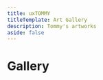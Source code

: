 ```yaml
---
title: uxTOMMY
titleTemplate: Art Gallery
description: Tommy's artworks
aside: false
---
```


<h1>Gallery</h1>

<div class="scrim" @click="burst()"></div>
<div><img class="img" /></div>

<div id="gallery">
    <div class="column">
        <div class="piece" v-for="piece in gallery.slice(0, 5)" @click="this.blowup(piece.img)">
            <div class="thumbnailFrame"><img class="thumbnail" :src="piece.thumbnail" /></div>
            <p class="title">{{ piece.title }}</p>
        </div>
    </div>
    <div class="column">
        <div class="piece" v-for="piece in gallery.slice(5, 10)" @click="this.blowup(piece.img)">
            <div class="thumbnailFrame"><img class="thumbnail" :src="piece.thumbnail" /></div>
            <p class="title">{{ piece.title }}</p>
        </div>
    </div>
    <div class="column">
        <div class="piece" v-for="piece in gallery.slice(10, 15)" @click="this.blowup(piece.img)">
            <div class="thumbnailFrame"><img class="thumbnail" :src="piece.thumbnail" /></div>
            <p class="title">{{ piece.title }}</p>
        </div>
    </div>
</div>

<script>
let thumbnailURL= "/artworks/thumbnails/";
let imgURL= "/artworks/";
export default {
    data() {
        return {
            gallery: [
                {title: "Porcelain Tommy", thumbnail: thumbnailURL + 'Porcelain-Tommy.jpg', img: imgURL + 'Porcelain-Tommy.png'},
                {title: "Emma Portrait", thumbnail: thumbnailURL + 'Emma-Portrait.jpg', img: imgURL + 'Emma-Portrait.png'},
                {title: "Dani", thumbnail: thumbnailURL + 'Dani.jpg', img: imgURL + 'Dani.png'},
                {title: "Bryn", thumbnail: thumbnailURL + 'Bryn.jpg', img: imgURL + 'Bryn.png'},
                {title: "LSD Tommy", thumbnail: thumbnailURL + 'LSD-Tommy.jpg', img: imgURL + 'LSD-Tommy.png'},
                {title: "Cat Portrait", thumbnail: thumbnailURL + 'Cat-Portrait.jpg', img: imgURL + 'Cat-Portrait.png'},
                {title: "Dance Pose Tommy", thumbnail: thumbnailURL + 'Dance-Pose-Tommy.jpg', img: imgURL + 'Dance-Pose-Tommy.png'},
                {title: "Riko: Original Character", thumbnail: thumbnailURL + 'Riko-Original-Character.jpg', img: imgURL + 'Riko-Original-Character.png'},
                {title: "Aris", thumbnail: thumbnailURL + 'Aris.jpg', img: imgURL + 'Aris.png'},
                {title: "Luvenis", thumbnail: thumbnailURL + 'Luvenis.jpg', img: imgURL + 'Luvenis.png'},
                {title: "Ana Portrait", thumbnail: thumbnailURL + 'Ana-Portrait.jpg', img: imgURL + 'Ana-Portrait.png'},
                {title: "Chibi Tommy", thumbnail: thumbnailURL + 'Chibi-Tommy.jpg', img: imgURL + 'Chibi-Tommy.png'},
                {title: "Luna Magnolia", thumbnail: thumbnailURL + 'Luna-Magnolia.jpg', img: imgURL + 'Luna-Magnolia.png'},
                {title: "Kanon", thumbnail: thumbnailURL + 'Kanon.jpg', img: imgURL + 'Kanon.png'},
                {title: "Nieru", thumbnail: thumbnailURL + 'Nieru.jpg', img: imgURL + 'Nieru.png'},
            ]
        }
    },
    methods: {
        sort() {
            if(document.querySelector("table").className == "desc") {
                document.querySelector("table").className = "asc";
                document.querySelector("#sortBtn").innerHTML = "&#8593;";
                document.querySelector("#sortBtn").title = "oldest to newest";
            }
            else if(document.querySelector("table").className == "asc") {
                document.querySelector("table").className = "desc";
                document.querySelector("#sortBtn").innerHTML = "&#8595;";
                document.querySelector("#sortBtn").title = "newest to oldest";
            }
        },
        openBlog(link) {
            window.location.href = "/blogs/" + link;
        },
        blowup(image) {
            document.querySelector(".scrim").style.display = "block";
            document.querySelector(".img").style.display = "block";
            document.querySelector(".img").src = image;
        },
        burst() {
            document.querySelector(".scrim").style.display = "none";
            document.querySelector(".img").style.display = "none";
        }
    }
}
</script>

<style scoped>
#gallery {
    display: flex;
    flex-direction: row;
    justify-content: space-between;
}
.column {
    display: flex;
    flex-direction: column;
    width: 33.33%;
}
.piece {
    width: 100%;
    padding: 2px;
}
.piece:hover .thumbnail {
    opacity: 60%;
    filter: blur(5px);
    transform: scale(104%);
    cursor: pointer;
}
.piece .title {
    font-weight: bold;
    opacity: 0;
    position: relative;
    bottom: 50%;
    text-align: center;
    margin: -14px;
}
.piece:hover .title {
    opacity: 1;
    cursor: pointer;
}
.thumbnailFrame {
    overflow: hidden;
}

.scrim {
    position: fixed;
    z-index: 99;
    top: 0;
    left: 0;
    width: 100vw;
    height: 100vh;
    background: #000000DD;
    display: none;
}
.scrim:hover {
    cursor: pointer;
}
.img {
    position: fixed;
    z-index: 100;
    top: 50%;
    left: 50%;
    transform: translate(-50%, -50%);
    height: 80%;
}
</style>